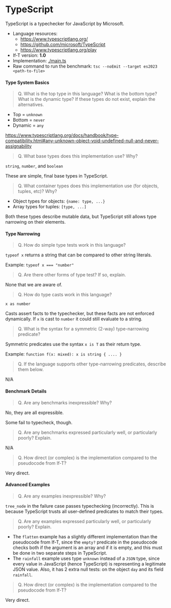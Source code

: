 TypeScript
===

TypeScript is a typechecker for JavaScript by Microsoft.

* Language resources:
  - <https://www.typescriptlang.org/>
  - <https://github.com/microsoft/TypeScript>
  - <https://www.typescriptlang.org/play>
* If-T version: **1.0**
* Implementation: [./main.ts](./main.ts)
* Raw command to run the benchmark: `tsc --noEmit --target es2023 <path-to-file>`

#### Type System Basics

> Q. What is the top type in this language? What is the bottom type? What is the dynamic type?
> If these types do not exist, explain the alternatives.

* Top = `unknown`
* Bottom = `never`
* Dynamic = `any`

<https://www.typescriptlang.org/docs/handbook/type-compatibility.html#any-unknown-object-void-undefined-null-and-never-assignability>


> Q. What base types does this implementation use? Why?

`string`, `number`, and `boolean`

These are simple, final base types in TypeScript.


> Q. What container types does this implementation use (for objects, tuples, etc)? Why?

* Object types for objects: `{name: type, ...}`
* Array types for tuples: `[type, ...]`

Both these types describe mutable data, but TypeScript still allows type narrowing on
their elements.


#### Type Narrowing

> Q. How do simple type tests work in this language?

`typeof x` returns a string that can be compared to other string literals.

Example: `typeof x === "number"`


> Q. Are there other forms of type test? If so, explain.

None that we are aware of.


> Q. How do type casts work in this language?

`x as number`

Casts assert facts to the typechecker, but these facts are not enforced
dynamically. If `x` is cast to `number` it could still evaluate to a string.


> Q. What is the syntax for a symmetric (2-way) type-narrowing predicate?

Symmetric predicates use the syntax `x is T` as their return type.

Example: `function f(x: mixed): x is string { .... }`


> Q. If the language supports other type-narrowing predicates, describe them below.

N/A


#### Benchmark Details

> Q. Are any benchmarks inexpressible? Why?

No, they are all expressible.

Some fail to typecheck, though.


> Q. Are any benchmarks expressed particularly well, or particularly poorly? Explain.

N/A


> Q. How direct (or complex) is the implementation compared to the pseudocode from If-T?

Very direct.


#### Advanced Examples

> Q. Are any examples inexpressible? Why?

`tree_node` in the failure case passes typechecking (incorrectly).
This is because TypeScript trusts all user-defined predicates to match their types.


> Q. Are any examples expressed particularly well, or particularly poorly? Explain.

- The `flatten` example has a slightly different implementation than the pseudocode from If-T, since the `empty?` predicate in the pseudocode checks both if the argument is an array and if it is empty, and this must be done in two separate steps in TypeScript.
- The `rainfall` example uses type `unknown` instead of a `JSON` type, since every value in JavaScript (hence TypeScript) is representing a legitimate JSON value. Also, it has 2 extra null tests: on the object `day` and its field `rainfall`.

> Q. How direct (or complex) is the implementation compared to the pseudocode from If-T?

Very direct.
